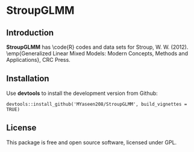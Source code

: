 # StroupGLMM
## Introduction

**StroupGLMM** has \code{R}  codes and data sets for Stroup, W. W. (2012). \emp{Generalized Linear Mixed Models: Modern Concepts, Methods and Applications}, CRC Press.

## Installation
Use **devtools** to install the development version from Github:

```{r}
devtools::install_github('MYaseen208/StroupGLMM', build_vignettes = TRUE)
```
## License
This package is free and open source software, licensed under GPL.
